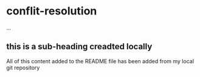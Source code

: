 # conflit-resolution

...
## this is a sub-heading creadted locally

All of this content added to the README file has been added from my local git repository